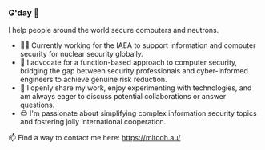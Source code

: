 ### G'day 👋

I help people around the world secure computers and neutrons.

- 👨‍💼 Currently working for the IAEA to support information and computer security for nuclear security globally.
- 🙏 I advocate for a function-based approach to computer security, bridging the gap between security professionals and cyber-informed engineers to achieve genuine risk reduction. 
- 👯 I openly share my work, enjoy experimenting with technologies, and am always eager to discuss potential collaborations or answer questions.
- 😍 I'm passionate about simplifying complex information security topics and fostering jolly international cooperation. 


📫 Find a way to contact me here: https://mitcdh.au/
